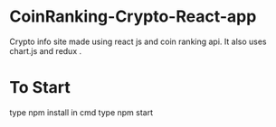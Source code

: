 # CoinRanking-Crypto-React-app
Crypto info site made using react js and coin ranking api. It also uses chart.js and redux .

# To Start 
type npm install in cmd
type npm start
